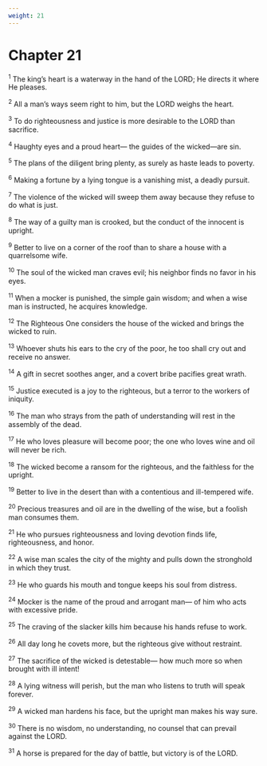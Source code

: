 ```yaml
---
weight: 21
---
```


# Chapter 21

<sup>1</sup> The king’s heart is a waterway in the hand of the LORD; He directs it where He pleases. 

<sup>2</sup> All a man’s ways seem right to him, but the LORD weighs the heart. 

<sup>3</sup> To do righteousness and justice is more desirable to the LORD than sacrifice. 

<sup>4</sup> Haughty eyes and a proud heart— the guides of the wicked—are sin. 

<sup>5</sup> The plans of the diligent bring plenty, as surely as haste leads to poverty. 

<sup>6</sup> Making a fortune by a lying tongue is a vanishing mist, a deadly pursuit. 

<sup>7</sup> The violence of the wicked will sweep them away because they refuse to do what is just. 

<sup>8</sup> The way of a guilty man is crooked, but the conduct of the innocent is upright. 

<sup>9</sup> Better to live on a corner of the roof than to share a house with a quarrelsome wife. 

<sup>10</sup> The soul of the wicked man craves evil; his neighbor finds no favor in his eyes. 

<sup>11</sup> When a mocker is punished, the simple gain wisdom; and when a wise man is instructed, he acquires knowledge. 

<sup>12</sup> The Righteous One considers the house of the wicked and brings the wicked to ruin. 

<sup>13</sup> Whoever shuts his ears to the cry of the poor, he too shall cry out and receive no answer. 

<sup>14</sup> A gift in secret soothes anger, and a covert bribe pacifies great wrath. 

<sup>15</sup> Justice executed is a joy to the righteous, but a terror to the workers of iniquity. 

<sup>16</sup> The man who strays from the path of understanding will rest in the assembly of the dead. 

<sup>17</sup> He who loves pleasure will become poor; the one who loves wine and oil will never be rich. 

<sup>18</sup> The wicked become a ransom for the righteous, and the faithless for the upright. 

<sup>19</sup> Better to live in the desert than with a contentious and ill-tempered wife. 

<sup>20</sup> Precious treasures and oil are in the dwelling of the wise, but a foolish man consumes them. 

<sup>21</sup> He who pursues righteousness and loving devotion finds life, righteousness, and honor. 

<sup>22</sup> A wise man scales the city of the mighty and pulls down the stronghold in which they trust. 

<sup>23</sup> He who guards his mouth and tongue keeps his soul from distress. 

<sup>24</sup> Mocker is the name of the proud and arrogant man— of him who acts with excessive pride. 

<sup>25</sup> The craving of the slacker kills him because his hands refuse to work. 

<sup>26</sup> All day long he covets more, but the righteous give without restraint. 

<sup>27</sup> The sacrifice of the wicked is detestable— how much more so when brought with ill intent! 

<sup>28</sup> A lying witness will perish, but the man who listens to truth will speak forever. 

<sup>29</sup> A wicked man hardens his face, but the upright man makes his way sure. 

<sup>30</sup> There is no wisdom, no understanding, no counsel that can prevail against the LORD. 

<sup>31</sup> A horse is prepared for the day of battle, but victory is of the LORD. 


